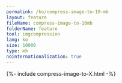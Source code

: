 ```yaml
---
permalink: /ko/compress-image-to-10-mb
layout: feature
fileName: compress-image-to-10mb
folderName: feature
tool: imgcompression
lang: ko
size: 10000
type: mb
nointernationalization: true
---
```

{%- include compress-image-to-X.html -%}       
